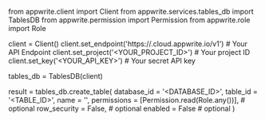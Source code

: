 from appwrite.client import Client
from appwrite.services.tables_db import TablesDB
from appwrite.permission import Permission
from appwrite.role import Role

client = Client()
client.set_endpoint('https://<REGION>.cloud.appwrite.io/v1') # Your API Endpoint
client.set_project('<YOUR_PROJECT_ID>') # Your project ID
client.set_key('<YOUR_API_KEY>') # Your secret API key

tables_db = TablesDB(client)

result = tables_db.create_table(
    database_id = '<DATABASE_ID>',
    table_id = '<TABLE_ID>',
    name = '<NAME>',
    permissions = [Permission.read(Role.any())], # optional
    row_security = False, # optional
    enabled = False # optional
)
